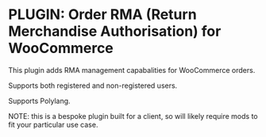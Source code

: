 # PLUGIN: Order RMA (Return Merchandise Authorisation) for WooCommerce

This plugin adds RMA management capabalities for WooCommerce orders. 

Supports both registered and non-registered users.

Supports Polylang.

NOTE: this is a bespoke plugin built for a client, so will likely require mods to fit your particular use case.
